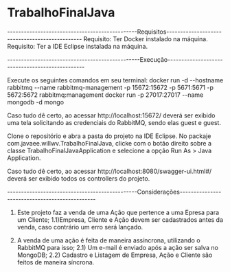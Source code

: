 # TrabalhoFinalJava
-----------------------------------------------Requisitos-----------------------------------------------
Requisito: Ter Docker instalado na máquina.
Requisito: Ter a IDE Eclipse instalada na máquina.

------------------------------------------------Execução------------------------------------------------

Execute os seguintes comandos em seu terminal:
docker run -d --hostname rabbitmq --name rabbitmq-management -p 15672:15672 -p 5671:5671 -p 5672:5672 rabbitmq:management
docker run -p 27017:27017 --name mongodb -d mongo

Caso tudo dê certo, ao acessar http://localhost:15672/ deverá ser exibido uma tela solicitando as credenciais do RabbitMQ, sendo elas guest e guest.

Clone o repositório e abra a pasta do projeto na IDE Eclipse.
No packaje com.javaee.willwv.TrabalhoFinalJava, clicke com o botão direito sobre a classe TrabalhoFinalJavaApplication e selecione a opção
Run As > Java Application.

Caso tudo dê certo, ao acessar http://localhost:8080/swagger-ui.html#/ deverá ser exibido todos os controllers do projeto.

-----------------------------------------------Considerações-----------------------------------------------

1) Este projeto faz a venda de uma Ação que pertence a uma Epresa para um Cliente;
1.1)Empresa, Cliente e Ação devem ser cadastrados antes da venda, caso contrário um erro será lançado.


2) A venda de uma ação é feita de maneira assíncrona, utilizando o RabbitMQ para isso;
2.1) Um e-mail é enviado após a ação ser salva no MongoDB;
2.2) Cadastro e Listagem de Empresa, Ação e Cliente são feitos de maneira síncrona.
